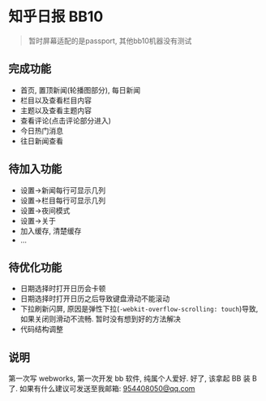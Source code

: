 # 知乎日报 BB10

> 暂时屏幕适配的是passport, 其他bb10机器没有测试

## 完成功能
- 首页, 置顶新闻(轮播图部分), 每日新闻
- 栏目以及查看栏目内容
- 主题以及查看主题内容
- 查看评论(点击评论部分进入)
- 今日热门消息
- 往日新闻查看

## 待加入功能
- 设置->新闻每行可显示几列
- 设置->栏目每行可显示几列
- 设置->夜间模式
- 设置->关于
- 加入缓存, 清楚缓存
- ...

## 待优化功能
- 日期选择时打开日历会卡顿
- 日期选择时打开日历之后导致键盘滑动不能滚动
- 下拉刷新闪屏, 原因是弹性下拉(`-webkit-overflow-scrolling: touch`)导致, 如果关闭则滑动不流畅. 暂时没有想到好的方法解决
- 代码结构调整

## 说明
第一次写 webworks, 第一次开发 bb 软件, 纯属个人爱好. 好了, 该拿起 BB 装 B 了. 如果有什么建议可发送至我邮箱: 954408050@qq.com